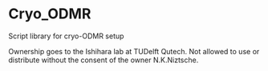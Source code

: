 # Cryo_ODMR
Script library for cryo-ODMR setup

Ownership goes to the Ishihara lab at TUDelft Qutech. Not allowed to use or distribute without the consent of the owner N.K.Niztsche.

